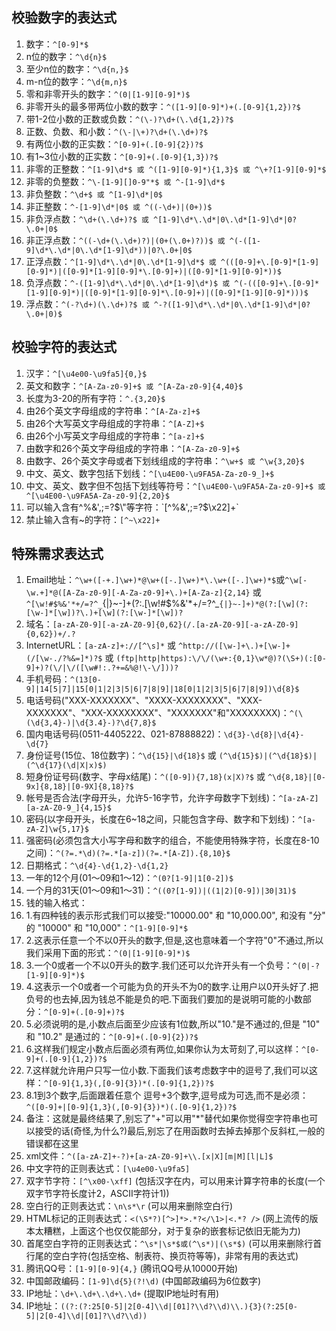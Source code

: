 ## 校验数字的表达式

1. 数字：`^[0-9]*$`
2. n位的数字：`^\d{n}$`
3. 至少n位的数字：`^\d{n,}$`
4. m-n位的数字：`^\d{m,n}$`
5. 零和非零开头的数字：`^(0|[1-9][0-9]*)$`
6. 非零开头的最多带两位小数的数字：`^([1-9][0-9]*)+(.[0-9]{1,2})?$`
7. 带1-2位小数的正数或负数：`^(\-)?\d+(\.\d{1,2})?$`
8. 正数、负数、和小数：`^(\-|\+)?\d+(\.\d+)?$`
9. 有两位小数的正实数：`^[0-9]+(.[0-9]{2})?$`
10. 有1~3位小数的正实数：`^[0-9]+(.[0-9]{1,3})?$`
11. 非零的正整数：`^[1-9]\d*$ 或 ^([1-9][0-9]*){1,3}$ 或 ^\+?[1-9][0-9]*$`
12. 非零的负整数：`^\-[1-9][]0-9"*$ 或 ^-[1-9]\d*$`
13. 非负整数：`^\d+$ 或 ^[1-9]\d*|0$`
14. 非正整数：`^-[1-9]\d*|0$ 或 ^((-\d+)|(0+))$`
15. 非负浮点数：`^\d+(\.\d+)?$ 或 ^[1-9]\d*\.\d*|0\.\d*[1-9]\d*|0?\.0+|0$`
16. 非正浮点数：`^((-\d+(\.\d+)?)|(0+(\.0+)?))$ 或 ^(-([1-9]\d*\.\d*|0\.\d*[1-9]\d*))|0?\.0+|0$`
17. 正浮点数：`^[1-9]\d*\.\d*|0\.\d*[1-9]\d*$ 或 ^(([0-9]+\.[0-9]*[1-9][0-9]*)|([0-9]*[1-9][0-9]*\.[0-9]+)|([0-9]*[1-9][0-9]*))$`
18. 负浮点数：`^-([1-9]\d*\.\d*|0\.\d*[1-9]\d*)$ 或 ^(-(([0-9]+\.[0-9]*[1-9][0-9]*)|([0-9]*[1-9][0-9]*\.[0-9]+)|([0-9]*[1-9][0-9]*)))$`
19. 浮点数：`^(-?\d+)(\.\d+)?$ 或 ^-?([1-9]\d*\.\d*|0\.\d*[1-9]\d*|0?\.0+|0)$`

## 校验字符的表达式

 1. 汉字：`^[\u4e00-\u9fa5]{0,}$`
 2. 英文和数字：`^[A-Za-z0-9]+$ 或 ^[A-Za-z0-9]{4,40}$`
 3. 长度为3-20的所有字符：`^.{3,20}$`
 4. 由26个英文字母组成的字符串：`^[A-Za-z]+$`
 5. 由26个大写英文字母组成的字符串：`^[A-Z]+$`
 6. 由26个小写英文字母组成的字符串：`^[a-z]+$`
 7. 由数字和26个英文字母组成的字符串：`^[A-Za-z0-9]+$`
 8. 由数字、26个英文字母或者下划线组成的字符串：`^\w+$ 或 ^\w{3,20}$`
 9. 中文、英文、数字包括下划线：`^[\u4E00-\u9FA5A-Za-z0-9_]+$`
10. 中文、英文、数字但不包括下划线等符号：`^[\u4E00-\u9FA5A-Za-z0-9]+$ 或 ^[\u4E00-\u9FA5A-Za-z0-9]{2,20}$`
11. 可以输入含有^%&',;=?$\"等字符：`[^%&',;=?$\x22]+`
12. 禁止输入含有~的字符：`[^~\x22]+`

## 特殊需求表达式

1. Email地址：`^\w+([-+.]\w+)*@\w+([-.]\w+)*\.\w+([-.]\w+)*$`或`^\w[-\w.+]*@([A-Za-z0-9][-A-Za-z0-9]+\.)+[A-Za-z]{2,14}` 或 `^[\w!#$%&'*+/=?^_`{|}~-]+(?:\.[\w!#$%&'*+/=?^_`{|}~-]+)*@(?:[\w](?:[\w-]*[\w])?\.)+[\w](?:[\w-]*[\w])?`
2. 域名：`[a-zA-Z0-9][-a-zA-Z0-9]{0,62}(/.[a-zA-Z0-9][-a-zA-Z0-9]{0,62})+/.?`
3. InternetURL：`[a-zA-z]+://[^\s]*` 或 `^http://([\w-]+\.)+[\w-]+(/[\w-./?%&=]*)?$` 或 `(ftp|http|https):\/\/(\w+:{0,1}\w*@)?(\S+)(:[0-9]+)?(\/|\/([\w#!:.?+=&%@!\-\/]))?`
4. 手机号码：`^(13[0-9]|14[5|7]|15[0|1|2|3|5|6|7|8|9]|18[0|1|2|3|5|6|7|8|9])\d{8}$`
5. 电话号码("XXX-XXXXXXX"、"XXXX-XXXXXXXX"、"XXX-XXXXXXX"、"XXX-XXXXXXXX"、"XXXXXXX"和"XXXXXXXX)：`^(\(\d{3,4}-)|\d{3.4}-)?\d{7,8}$`
6. 国内电话号码(0511-4405222、021-87888822)：`\d{3}-\d{8}|\d{4}-\d{7}`
7. 身份证号(15位、18位数字)：`^\d{15}|\d{18}$` 或 `(^\d{15}$)|(^\d{18}$)|(^\d{17}(\d|X|x)$)`
8. 短身份证号码(数字、字母x结尾)：`^([0-9]){7,18}(x|X)?$` 或 `^\d{8,18}|[0-9x]{8,18}|[0-9X]{8,18}?$`
9. 帐号是否合法(字母开头，允许5-16字节，允许字母数字下划线)：`^[a-zA-Z][a-zA-Z0-9_]{4,15}$`
10. 密码(以字母开头，长度在6~18之间，只能包含字母、数字和下划线)：`^[a-zA-Z]\w{5,17}$`
11. 强密码(必须包含大小写字母和数字的组合，不能使用特殊字符，长度在8-10之间)：`^(?=.*\d)(?=.*[a-z])(?=.*[A-Z]).{8,10}$`  
12. 日期格式：`^\d{4}-\d{1,2}-\d{1,2}`
13. 一年的12个月(01～09和1～12)：`^(0?[1-9]|1[0-2])$`
14. 一个月的31天(01～09和1～31)：`^((0?[1-9])|((1|2)[0-9])|30|31)$` 
15. 钱的输入格式：
16.    1.有四种钱的表示形式我们可以接受:"10000.00" 和 "10,000.00", 和没有 "分" 的 "10000" 和 "10,000"：`^[1-9][0-9]*$` 
17.    2.这表示任意一个不以0开头的数字,但是,这也意味着一个字符"0"不通过,所以我们采用下面的形式：`^(0|[1-9][0-9]*)$` 
18.    3.一个0或者一个不以0开头的数字.我们还可以允许开头有一个负号：`^(0|-?[1-9][0-9]*)$` 
19.    4.这表示一个0或者一个可能为负的开头不为0的数字.让用户以0开头好了.把负号的也去掉,因为钱总不能是负的吧.下面我们要加的是说明可能的小数部分：`^[0-9]+(.[0-9]+)?$` 
20.    5.必须说明的是,小数点后面至少应该有1位数,所以"10."是不通过的,但是 "10" 和 "10.2" 是通过的：`^[0-9]+(.[0-9]{2})?$` 
21.    6.这样我们规定小数点后面必须有两位,如果你认为太苛刻了,可以这样：`^[0-9]+(.[0-9]{1,2})?$` 
22.    7.这样就允许用户只写一位小数.下面我们该考虑数字中的逗号了,我们可以这样：`^[0-9]{1,3}(,[0-9]{3})*(.[0-9]{1,2})?$` 
23.    8.1到3个数字,后面跟着任意个 逗号+3个数字,逗号成为可选,而不是必须：`^([0-9]+|[0-9]{1,3}(,[0-9]{3})*)(.[0-9]{1,2})?$` 
24.    备注：这就是最终结果了,别忘了"+"可以用"*"替代如果你觉得空字符串也可以接受的话(奇怪,为什么?)最后,别忘了在用函数时去掉去掉那个反斜杠,一般的错误都在这里
25. xml文件：`^([a-zA-Z]+-?)+[a-zA-Z0-9]+\\.[x|X][m|M][l|L]$`
26. 中文字符的正则表达式：`[\u4e00-\u9fa5]`
27. 双字节字符：`[^\x00-\xff]`    (包括汉字在内，可以用来计算字符串的长度(一个双字节字符长度计2，ASCII字符计1))
28. 空白行的正则表达式：`\n\s*\r`    (可以用来删除空白行)
29. HTML标记的正则表达式：`<(\S*?)[^>]*>.*?</\1>|<.*? />`    (网上流传的版本太糟糕，上面这个也仅仅能部分，对于复杂的嵌套标记依旧无能为力)
30. 首尾空白字符的正则表达式：`^\s*|\s*$或(^\s*)|(\s*$)`    (可以用来删除行首行尾的空白字符(包括空格、制表符、换页符等等)，非常有用的表达式)
31. 腾讯QQ号：`[1-9][0-9]{4,}`    (腾讯QQ号从10000开始)
32. 中国邮政编码：`[1-9]\d{5}(?!\d)`    (中国邮政编码为6位数字)
33. IP地址：`\d+\.\d+\.\d+\.\d+`    (提取IP地址时有用)
34. IP地址：`((?:(?:25[0-5]|2[0-4]\\d|[01]?\\d?\\d)\\.){3}(?:25[0-5]|2[0-4]\\d|[01]?\\d?\\d))`

